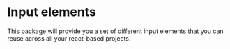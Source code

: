 # Input elements

This package will provide you a set of different input elements that you can reuse across all your react-based projects.
